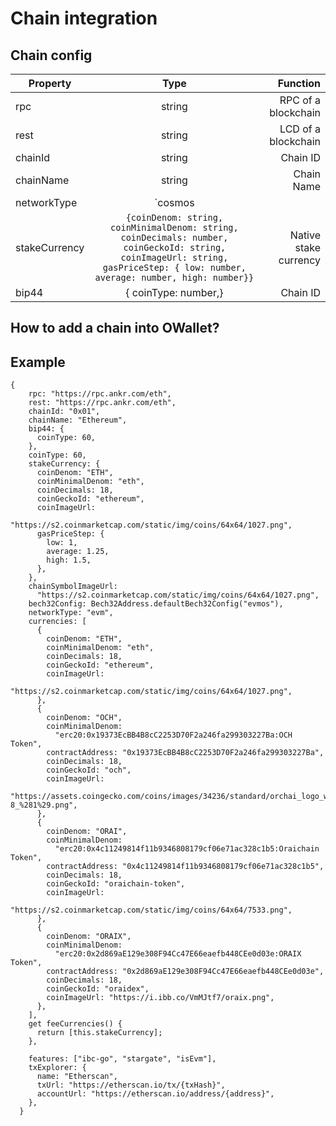 # Chain integration

## Chain config

| Property        | Type           | Function  |
| ------------- |:-------------:| -----:|
| rpc      | string | RPC of a blockchain |
| rest      | string      |   LCD of a blockchain |
| chainId      | string      |   Chain ID |
| chainName      | string      |  Chain Name |
| networkType      | `cosmos || evm`      |  `Network Type (cosmos || evm): To declare whether the network is Cosmos-based or Ethereum Virtual Machine (EVM)-based`  |
| stakeCurrency      | `{coinDenom: string, coinMinimalDenom: string, coinDecimals: number, coinGeckoId: string, coinImageUrl: string, gasPriceStep: { low: number, average: number, high: number}}` | Native stake currency
| bip44      | { coinType: number,}      |   Chain ID |
## How to add a chain into OWallet?

## Example
```shell
{
    rpc: "https://rpc.ankr.com/eth",
    rest: "https://rpc.ankr.com/eth",
    chainId: "0x01",
    chainName: "Ethereum",
    bip44: {
      coinType: 60,
    },
    coinType: 60,
    stakeCurrency: {
      coinDenom: "ETH",
      coinMinimalDenom: "eth",
      coinDecimals: 18,
      coinGeckoId: "ethereum",
      coinImageUrl:
        "https://s2.coinmarketcap.com/static/img/coins/64x64/1027.png",
      gasPriceStep: {
        low: 1,
        average: 1.25,
        high: 1.5,
      },
    },
    chainSymbolImageUrl:
      "https://s2.coinmarketcap.com/static/img/coins/64x64/1027.png",
    bech32Config: Bech32Address.defaultBech32Config("evmos"),
    networkType: "evm",
    currencies: [
      {
        coinDenom: "ETH",
        coinMinimalDenom: "eth",
        coinDecimals: 18,
        coinGeckoId: "ethereum",
        coinImageUrl:
          "https://s2.coinmarketcap.com/static/img/coins/64x64/1027.png",
      },
      {
        coinDenom: "OCH",
        coinMinimalDenom:
          "erc20:0x19373EcBB4B8cC2253D70F2a246fa299303227Ba:OCH Token",
        contractAddress: "0x19373EcBB4B8cC2253D70F2a246fa299303227Ba",
        coinDecimals: 18,
        coinGeckoId: "och",
        coinImageUrl:
          "https://assets.coingecko.com/coins/images/34236/standard/orchai_logo_white_copy_4x-8_%281%29.png",
      },
      {
        coinDenom: "ORAI",
        coinMinimalDenom:
          "erc20:0x4c11249814f11b9346808179cf06e71ac328c1b5:Oraichain Token",
        contractAddress: "0x4c11249814f11b9346808179cf06e71ac328c1b5",
        coinDecimals: 18,
        coinGeckoId: "oraichain-token",
        coinImageUrl:
          "https://s2.coinmarketcap.com/static/img/coins/64x64/7533.png",
      },
      {
        coinDenom: "ORAIX",
        coinMinimalDenom:
          "erc20:0x2d869aE129e308F94Cc47E66eaefb448CEe0d03e:ORAIX Token",
        contractAddress: "0x2d869aE129e308F94Cc47E66eaefb448CEe0d03e",
        coinDecimals: 18,
        coinGeckoId: "oraidex",
        coinImageUrl: "https://i.ibb.co/VmMJtf7/oraix.png",
      },
    ],
    get feeCurrencies() {
      return [this.stakeCurrency];
    },

    features: ["ibc-go", "stargate", "isEvm"],
    txExplorer: {
      name: "Etherscan",
      txUrl: "https://etherscan.io/tx/{txHash}",
      accountUrl: "https://etherscan.io/address/{address}",
    },
  }
```
